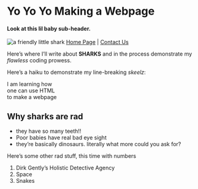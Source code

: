 <html>
   <head>
      <title>Sharks are Rad</title>
   </head>
   <body>
      <h1>Yo Yo Yo Making a Webpage</h1>
      <h4>Look at this lil baby sub-header.</h4>
      <img src="images/image1.jpg" alt="a friendly little shark" title="Look at the lil shark boy" />
      <a href="index.html">Home Page</a> | <a href="contactus.html">Contact Us</a>
      <p>Here’s where I’ll write about <b>SHARKS</b> and in the process demonstrate my <i>flawless</i> coding prowess.</p>
      <p>Here’s a haiku to demonstrate my line-breaking <i>skeelz</i>:</p>
      <p>I am learning how<br />one can use HTML<br />to make a webpage</p>
      <h2>Why sharks are rad</h2>
      <ul>
         <li>they have so many teeth!!</li>
         <li>Poor babies have real bad eye sight</li>
         <li>they’re basically dinosaurs. literally what more could you ask for?</li>
      </ul>
      <p>Here’s some other rad stuff, this time with numbers</p>
      <ol>
         <li>Dirk Gently’s Holistic Detective Agency</li>
         <li>Space</li>
         <li>Snakes</li>
   </body>
</html>
